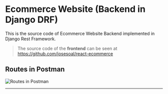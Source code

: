 # Ecommerce Website (Backend in Django DRF)

This is the source code of Ecommerce Website Backend implemented in Django Rest Framework.

>The source code of the **frontend** can be seen at https://github.com/josesoal/react-ecommerce

## Routes in Postman

![Routes in Postman](https://drive.google.com/uc?export=view&id=10PFJyvdB_nBuis3Gy9C5snUJE86T5vfk)


---
